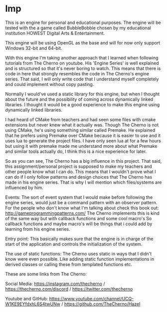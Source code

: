 # Imp
This is an engine for personal and educational purposes. 
The engine will be tested with the a game called BubbleBobble 
chosen by my educational institution HOWEST Digital Arts & Entertainment.

This engine will be using OpenGL as the base and will for now only support Windows 32-bit and 64-bit.

With this engine I'm taking another approach that I learned when following tutorials from The Cherno on youtube.
His 'Engine Series' is well explained and is structured so that it's never boring to watch.
This means that there is code in here that strongly resembles the code in The Cherno's engine series.
That said, I will only write code that I understand myself completely and could implement without copy pasting.

Normally I would've used a static library for this engine, but when I thought about the future and 
the possibility of coming across dynamically linked libraries. I thought it would be a good experience to make this engine
using dynamically linked libraries.

I had heard of CMake from teachers and had seen some files with cmake extensions but never knew what it actually was.
Though The Cherno is not using CMake, he's using something similar called Premake. He explained that he prefers using Premake
over CMake because it is easier to use and it uses lua to generate the project files.
I have only seen lua at for a few hours but using it with premake made me understand more
about what Premake and similar tools actually do, I think this is a nice experience for later.

So as you can see, The Cherno has a big influence in this project. That said, this assignment/personal project is supposed
to make my teachers and other people know what I can do. This means that I wouldn't prove what I can do 
if I only follow patterns and design choices that The Cherno has made in his engine series.
That is why I will mention which files/systems are influenced by him. 

Events: The sort of event system that I would make before following the engine series, 
        would just be a command pattern with an observer pattern. 
        For the people who don't know what I'm talking about check this book out: 
        http://gameprogrammingpatterns.com/
        The Cherno implements this is kind of the same way but with callback functions and some cool macro's
        So callback functions and maybe macro's will be things that i could add by learning from his engine series.
        
Entry point: This basically makes sure that the engine is in charge of the start of the application and controls the
             initialization of the system. 
             
The use of static functions: The Cherno uses static in ways that I didn't know were even possible. Like adding static function
                             implementations in derived classes or calling these from templated functions etc.

These are some links from The Cherno:

Social Media:
https://instagram.com/thecherno / https://thecherno.com/discord / https://twitter.com/thecherno

Youtube and GitHub:
https://www.youtube.com/channel/UCQ-W1KE9EYfdxhL6S4twUNw / https://github.com/TheCherno/Hazel
